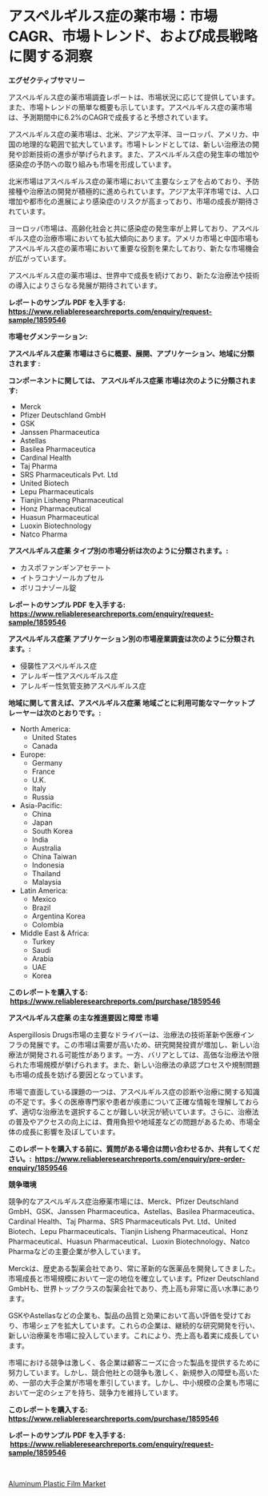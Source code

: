 <p><h1>アスペルギルス症の薬市場：市場CAGR、市場トレンド、および成長戦略に関する洞察</h1></p><p><strong>エグゼクティブサマリー</strong></p>
<p><p>アスペルギルス症の薬市場調査レポートは、市場状況に応じて提供しています。また、市場トレンドの簡単な概要も示しています。アスペルギルス症の薬市場は、予測期間中に6.2%のCAGRで成長すると予想されています。</p><p>アスペルギルス症の薬市場は、北米、アジア太平洋、ヨーロッパ、アメリカ、中国の地理的な範囲で拡大しています。市場トレンドとしては、新しい治療法の開発や診断技術の進歩が挙げられます。また、アスペルギルス症の発生率の増加や感染症の予防への取り組みも市場を形成しています。</p><p>北米市場はアスペルギルス症の薬市場において主要なシェアを占めており、予防接種や治療法の開発が積極的に進められています。アジア太平洋市場では、人口増加や都市化の進展により感染症のリスクが高まっており、市場の成長が期待されています。</p><p>ヨーロッパ市場は、高齢化社会と共に感染症の発生率が上昇しており、アスペルギルス症の治療市場においても拡大傾向にあります。アメリカ市場と中国市場もアスペルギルス症の薬市場において重要な役割を果たしており、新たな市場機会が広がっています。</p><p>アスペルギルス症の薬市場は、世界中で成長を続けており、新たな治療法や技術の導入によりさらなる発展が期待されています。</p></p>
<p><strong>レポートのサンプル PDF を入手する: <a href="https://www.reliableresearchreports.com/enquiry/request-sample/1859546">https://www.reliableresearchreports.com/enquiry/request-sample/1859546</a></strong></p>
<p><strong>市場セグメンテーション:</strong></p>
<p><strong> アスペルギルス症薬 市場はさらに概要、展開、アプリケーション、地域に分類されます :</strong></p>
<p><strong>コンポーネントに関しては、 アスペルギルス症薬 市場は次のように分類されます: &nbsp;</strong></p>
<p><ul><li>Merck</li><li>Pfizer Deutschland GmbH</li><li>GSK</li><li>Janssen Pharmaceutica</li><li>Astellas</li><li>Basilea Pharmaceutica</li><li>Cardinal Health</li><li>Taj Pharma</li><li>SRS Pharmaceuticals Pvt. Ltd</li><li>United Biotech</li><li>Lepu Pharmaceuticals</li><li>Tianjin Lisheng Pharmaceutical</li><li>Honz Pharmaceutical</li><li>Huasun Pharmaceutical</li><li>Luoxin Biotechnology</li><li>Natco Pharma</li></ul></p>
<p><strong> アスペルギルス症薬 タイプ別の市場分析は次のように分類されます。:</strong></p>
<p><ul><li>カスポファンギンアセテート</li><li>イトラコナゾールカプセル</li><li>ボリコナゾール錠</li></ul></p>
<p><strong>レポートのサンプル PDF を入手する: &nbsp;<a href="https://www.reliableresearchreports.com/enquiry/request-sample/1859546">https://www.reliableresearchreports.com/enquiry/request-sample/1859546</a></strong></p>
<p><strong> アスペルギルス症薬 アプリケーション別の市場産業調査は次のように分類されます。:</strong></p>
<p><ul><li>侵襲性アスペルギルス症</li><li>アレルギー性アスペルギルス症</li><li>アレルギー性気管支肺アスペルギルス症</li></ul></p>
<p><strong>地域に関して言えば、アスペルギルス症薬 地域ごとに利用可能なマーケットプレーヤーは次のとおりです。:</strong></p>
<p><ul>
    <li>
        North America:
        <ul>
            <li>United States</li>
            <li>Canada</li>
        </ul>
    </li>
    <li>
        Europe:
        <ul>
            <li>Germany</li>
            <li>France</li>
            <li>U.K.</li>
            <li>Italy</li>
            <li>Russia</li>
        </ul>
    </li>
    <li>
        Asia-Pacific:
        <ul>
            <li>China</li>
            <li>Japan</li>
            <li>South Korea</li>
            <li>India</li>
            <li>Australia</li>
            <li>China Taiwan</li>
            <li>Indonesia</li>
            <li>Thailand</li>
            <li>Malaysia</li>
        </ul>
    </li>
    <li>
        Latin America:
        <ul>
            <li>Mexico</li>
            <li>Brazil</li>
            <li>Argentina Korea</li>
            <li>Colombia</li>
        </ul>
    </li>
    <li>
        Middle East & Africa:
        <ul>
            <li>Turkey</li>
            <li>Saudi</li>
            <li>Arabia</li>
            <li>UAE</li>
            <li>Korea</li>
        </ul>
    </li>
    </ul></p>
<p><strong>このレポートを購入する: &nbsp;<a href="https://www.reliableresearchreports.com/purchase/1859546">https://www.reliableresearchreports.com/purchase/1859546</a></strong></p>
<p><strong>アスペルギルス症薬 の主な推進要因と障壁 市場</strong></p>
<p><p>Aspergillosis Drugs市場の主要なドライバーは、治療法の技術革新や医療インフラの発展です。この市場は需要が高いため、研究開発投資が増加し、新しい治療法が開発される可能性があります。一方、バリアとしては、高価な治療法や限られた市場規模が挙げられます。また、新しい治療法の承認プロセスや規制問題も市場の成長を妨げる要因となっています。</p><p>市場で直面している課題の一つは、アスペルギルス症の診断や治療に関する知識の不足です。多くの医療専門家や患者が疾患について正確な情報を理解しておらず、適切な治療法を選択することが難しい状況が続いています。さらに、治療法の普及やアクセスの向上には、費用負担や地域差などの問題があるため、市場全体の成長に影響を及ぼしています。</p></p>
<p><strong>このレポートを購入する前に、質問がある場合は問い合わせるか、共有してください。:&nbsp; <a href="https://www.reliableresearchreports.com/enquiry/pre-order-enquiry/1859546">https://www.reliableresearchreports.com/enquiry/pre-order-enquiry/1859546</a></strong></p>
<p><strong>競争環境</strong></p>
<p><p>競争的なアスペルギルス症治療薬市場には、Merck、Pfizer Deutschland GmbH、GSK、Janssen Pharmaceutica、Astellas、Basilea Pharmaceutica、Cardinal Health、Taj Pharma、SRS Pharmaceuticals Pvt. Ltd、United Biotech、Lepu Pharmaceuticals、Tianjin Lisheng Pharmaceutical、Honz Pharmaceutical、Huasun Pharmaceutical、Luoxin Biotechnology、Natco Pharmaなどの主要企業が参入しています。</p><p>Merckは、歴史ある製薬会社であり、常に革新的な医薬品を開発してきました。市場成長と市場規模において一定の地位を確立しています。Pfizer Deutschland GmbHも、世界トップクラスの製薬会社であり、売上高も非常に高い水準にあります。</p><p>GSKやAstellasなどの企業も、製品の品質と効果において高い評価を受けており、市場シェアを拡大しています。これらの企業は、継続的な研究開発を行い、新しい治療薬を市場に投入しています。これにより、売上高も着実に成長しています。</p><p>市場における競争は激しく、各企業は顧客ニーズに合った製品を提供するために努力しています。しかし、競合他社との競争も激しく、新規参入の障壁も高いため、一部の大手企業が市場を牽引しています。しかし、中小規模の企業も市場において一定のシェアを持ち、競争力を維持しています。</p></p>
<p><strong>このレポートを購入する: &nbsp; <a href="https://www.reliableresearchreports.com/purchase/1859546">https://www.reliableresearchreports.com/purchase/1859546</a></strong></p>
<p><strong>レポートのサンプル PDF を入手する: &nbsp;<a href="https://www.reliableresearchreports.com/enquiry/request-sample/1859546">https://www.reliableresearchreports.com/enquiry/request-sample/1859546</a></strong><strong></strong></p>
<p>&nbsp;</p>
<p><p><a href="https://github.com/Glendatilghmankmgz0rbhwpy/Market-Research-Report-List-1/blob/main/aluminum-plastic-film-market.md">Aluminum Plastic Film Market</a></p></p>